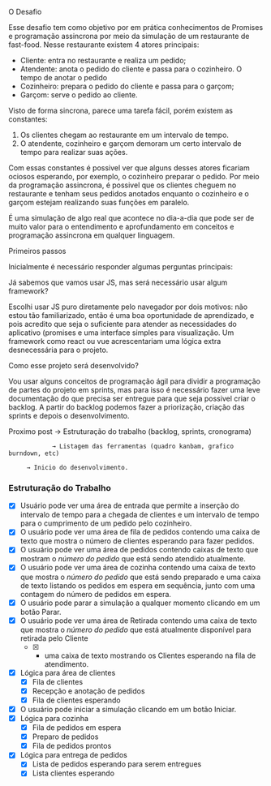 O Desafio

Esse desafio tem como objetivo por em prática conhecimentos de Promises e programação assincrona por meio da simulação de um restaurante de fast-food. Nesse restaurante existem 4 atores principais:

- Cliente: entra no restaurante e realiza um pedido;
- Atendente: anota o pedido do cliente e passa para o cozinheiro. O tempo de anotar o pedido
- Cozinheiro: prepara o pedido do cliente e passa para o garçom;
- Garçom: serve o pedido ao cliente.

Visto de forma sincrona, parece uma tarefa fácil, porém existem as constantes:

1. Os clientes chegam ao restaurante em um intervalo de tempo.
2. O atendente, cozinheiro e garçom demoram um certo intervalo de tempo para realizar suas ações.

Com essas constantes é possivel ver que alguns desses atores ficariam ociosos esperando, por exemplo, o cozinheiro preparar o pedido. Por meio da programação assincrona, é possivel que os clientes cheguem no restaurante e tenham seus pedidos anotados enquanto o cozinheiro e o garçom estejam realizando suas funções em paralelo.

É uma simulação de algo real que acontece no dia-a-dia que pode ser de muito valor para o entendimento e aprofundamento em conceitos e programação assincrona em qualquer linguagem.

Primeiros passos

Inicialmente é necessário responder algumas perguntas principais:

Já sabemos que vamos usar JS, mas será necessário usar algum framework?

Escolhi usar JS puro diretamente pelo navegador por dois motivos: não estou tão familiarizado, então é uma boa oportunidade de aprendizado, e pois acredito que seja o suficiente para atender as necessidades do aplicativo (promises e uma interface simples para visualização. Um framework como react ou vue acrescentariam uma lógica extra desnecessária para o projeto.

Como esse projeto será desenvolvido?

Vou usar alguns conceitos de programação ágil para dividir a programação de partes do projeto em sprints, mas para isso é necessário fazer uma leve documentação do que precisa ser entregue para que seja possivel criar o backlog. A partir do backlog podemos fazer a priorização, criação das sprints e depois o desenvolvimento.

Proximo post → Estruturação do trabalho (backlog, sprints, cronograma)

                → Listagem das ferramentas (quadro kanbam, grafico burndown, etc)

         → Inicio do desenvolvimento.

### Estruturação do Trabalho

- [x]  Usuário pode ver uma área de entrada que permite a inserção do intervalo de tempo para a chegada de clientes e um intervalo de tempo para o cumprimento de um pedido pelo cozinheiro.
- [x]  O usuário pode ver uma área de fila de pedidos contendo uma caixa de texto que mostra o número de clientes esperando para fazer pedidos.
- [x]  O usuário pode ver uma área de pedidos contendo caixas de texto que mostram o *número do pedido* que está sendo atendido atualmente.
- [x]  O usuário pode ver uma área de cozinha contendo uma caixa de texto que mostra o *número do pedido* que está sendo preparado e uma caixa de texto listando os pedidos em espera em sequência, junto com uma contagem do número de pedidos em espera.
- [x]  O usuário pode parar a simulação a qualquer momento clicando em um botão Parar.
- [x]  O usuário pode ver uma área de Retirada contendo uma caixa de texto que mostra o *número do pedido* que está atualmente disponível para retirada pelo Cliente
    - [x]  + uma caixa de texto mostrando os Clientes esperando na fila de atendimento.
- [x]  Lógica para área de clientes
    - [x]  Fila de clientes
    - [x]  Recepção e anotação de pedidos
    - [x]  Fila de clientes esperando
- [x]  O usuário pode iniciar a simulação clicando em um botão Iniciar.
- [x]  Lógica para cozinha
    - [x]  Fila de pedidos em espera
    - [x]  Preparo de pedidos
    - [x]  Fila de pedidos prontos
- [x]  Lógica para entrega de pedidos
    - [x]  Lista de pedidos esperando para serem entregues
    - [x]  Lista clientes esperando